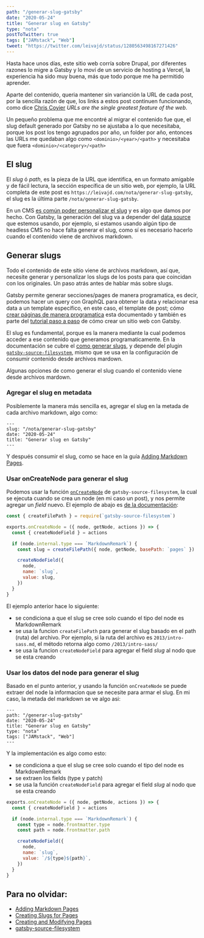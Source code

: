 ```yaml
---
path: "/generar-slug-gatsby"
date: "2020-05-24"
title: "Generar slug en Gatsby"
type: "nota"
postToTwitter: true
tags: ["JAMstack", "Web"]
tweet: "https://twitter.com/leivajd/status/1280563498167271426"
---
```


Hasta hace unos d&iacute;as, este sitio web corr&iacute;a sobre Drupal, por diferentes razones lo migre a Gatsby y lo mov&iacute; de un servicio de hosting a Vercel, la experiencia ha sido muy buena, m&aacute;s que todo porque me ha permitido aprender.

Aparte del contenido, queria mantener sin varianci&oacute;n la URL de cada post, por la sencilla raz&oacute;n de que, los links a estos post continuen funcionando, como dice [Chris Coyier](https://css-tricks.com/killing-the-url/) _URLs are the single greatest feature of the web_.

Un pequeño problema que me encontr&eacute; al migrar el contenido fue que, el slug default generado por Gatsby no se ajustaba a lo que necesitaba, porque los post los tengo agrupados por año, un folder por año, entonces las URLs me quedaban algo como `<dominio>/<year>/<path>` y necesitaba que fuera `<dominio>/<category>/<path>`

## El slug

El _slug_ &oacute; _path_, es la pieza de la URL que identifica, en un formato amigable y de f&aacute;cil lectura, la secci&oacute;n espec&iacute;fica de un sitio web, por ejemplo, la URL completa de este post es `https://leivajd.com/nota/generar-slug-gatsby`, el slug es la &uacute;ltima parte `/nota/generar-slug-gatsby`.

En un CMS [es com&uacute;n poder personalizar el slug](https://wordpress.com/go/business-website-guidance/what-is-a-slug/) y es algo que damos por hecho. Con Gatsby, la generaci&oacute;n del slug va a depender del [data source](https://www.gatsbyjs.org/docs/content-and-data/) que estemos usando, por ejemplo, si estamos usando alg&uacute;n tipo de headless CMS no hace falta generar el slug, como s&iacute; es necesario hacerlo cuando el contenido viene de archivos markdown.

## Generar slugs

Todo el contenido de este sitio viene de archivos markdown, as&iacute; que, necesite generar y personalizar los slugs de los posts para que coincidan con los originales. Un paso atr&aacute;s antes de hablar m&aacute;s sobre slugs.

Gatsby permite generar secciones/pages de manera programatica, es decir, podemos hacer un query con GraphQL para obtener la data y relacionar esa data a un template espec&iacute;fico, en este caso, el template de post; c&oacute;mo [crear p&aacute;ginas de manera programatica](https://www.gatsbyjs.org/docs/creating-and-modifying-pages/) esta documentado y tambi&eacute;n es parte del [tutorial paso a paso](https://www.gatsbyjs.org/tutorial/part-seven/) de c&oacute;mo crear un sitio web con Gatsby.

El slug es fundamental, porque es la manera mediante la cual podemos acceder a ese contenido que generamos programaticamente. En la documentaci&oacute;n se cubre el [como generar slugs](https://www.gatsbyjs.org/docs/creating-slugs-for-pages/), y depende del plugin [`gatsby-source-filesystem`](https://www.gatsbyjs.org/packages/gatsby-source-filesystem/), mismo que se usa en la configuraci&oacute;n de consumir contenido desde archivos mardown.

Algunas opciones de como generar el slug cuando el contenido viene desde archivos mardown.

### Agregar el slug en metadata

Posiblemente la manera m&aacute;s sencilla es, agregar el slug en la metada de cada archivo markdown, algo como:

```
---
slug: "/nota/generar-slug-gatsby"
date: "2020-05-24"
title: "Generar slug en Gatsby"
---
```

Y despu&eacute;s consumir el slug, como se hace en la gu&iacute;a [Adding Markdown Pages](https://www.gatsbyjs.org/docs/adding-markdown-pages/).

### Usar onCreateNode para generar el slug

Podemos usar la funci&oacute;n [`onCreateNode`](https://www.gatsbyjs.org/docs/node-apis/#onCreateNode) de `gatsby-source-filesystem`, la cual se ejecuta cuando se crea un node (en mi caso un post), y nos permite agregar un _field_ nuevo. El ejemplo de abajo es [de la documentaci&oacute;n](https://www.gatsbyjs.org/tutorial/part-seven/#creating-slugs-for-pages):

```javascript
const { createFilePath } = require(`gatsby-source-filesystem`)

exports.onCreateNode = ({ node, getNode, actions }) => {
  const { createNodeField } = actions

  if (node.internal.type === `MarkdownRemark`) {
    const slug = createFilePath({ node, getNode, basePath: `pages` })

    createNodeField({
      node,
      name: `slug`,
      value: slug,
    })
  }
}
```

El ejemplo anterior hace lo siguiente:

- se condiciona a que el slug se cree solo cuando el tipo del node es MarkdownRemark
- se usa la funcion `createFilePath` para generar el slug basado en el path (ruta) del archivo. Por ejemplo, si la ruta del archivo es `2013/intro-sass.md`, el m&eacute;todo retorna algo como `/2013/intro-sass/`
- se usa la funcion `createNodeField` para agregar el field _slug_ al nodo que se esta creando

### Usar los datos del node para generar el slug

Basado en el punto anterior, y usando la funci&oacute;n `onCreateNode` se puede extraer del node la informacion que se necesite para armar el slug. En mi caso, la metada del markdown se ve algo asi:

```
---
path: "/generar-slug-gatsby"
date: "2020-05-24"
title: "Generar slug en Gatsby"
type: "nota"
tags: ["JAMstack", "Web"]
---
```

Y la implementaci&oacute;n es algo como esto:

- se condiciona a que el slug se cree solo cuando el tipo del node es MarkdownRemark
- se extraen los fields (type y patch)
- se usa la funci&oacute;n `createNodeField` para agregar el field _slug_ al nodo que se esta creando

```javascript
exports.onCreateNode = ({ node, getNode, actions }) => {
  const { createNodeField } = actions

  if (node.internal.type === `MarkdownRemark`) {
    const type = node.frontmatter.type
    const path = node.frontmatter.path

    createNodeField({
      node,
      name: `slug`,
      value: `/${type}${path}`,
    })
  }
}
```

## Para no olvidar:

- [Adding Markdown Pages](https://www.gatsbyjs.org/docs/adding-markdown-pages/)
- [Creating Slugs for Pages](https://www.gatsbyjs.org/docs/creating-slugs-for-pages/)
- [Creating and Modifying Pages](https://www.gatsbyjs.org/docs/creating-and-modifying-pages/)
- [gatsby-source-filesystem](https://www.gatsbyjs.org/packages/gatsby-source-filesystem/)
